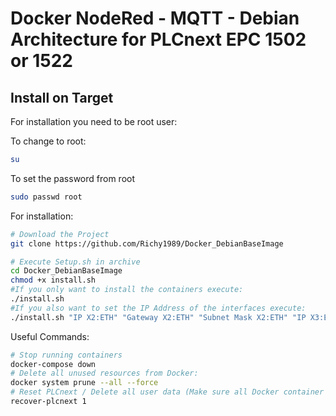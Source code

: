 # Docker NodeRed - MQTT - Debian Architecture for PLCnext EPC 1502 or 1522
## Install on Target

For installation you need to be root user:

To change to root:

```sh
su
```

To set the password from root

```sh
sudo passwd root
```

For installation:

```sh
# Download the Project
git clone https://github.com/Richy1989/Docker_DebianBaseImage

# Execute Setup.sh in archive
cd Docker_DebianBaseImage
chmod +x install.sh
#If you only want to install the containers execute:
./install.sh
#If you also want to set the IP Address of the interfaces execute: 
./install.sh "IP X2:ETH" "Gateway X2:ETH" "Subnet Mask X2:ETH" "IP X3:ETH" "Gateway X3:ETH" "Subnet Mask X3:ETH"
```


Useful Commands: 

```sh
# Stop running containers
docker-compose down
# Delete all unused resources from Docker: 
docker system prune --all --force
# Reset PLCnext / Delete all user data (Make sure all Docker container and images are removed first)
recover-plcnext 1
```